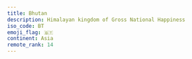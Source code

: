```yaml
---
title: Bhutan
description: Himalayan kingdom of Gross National Happiness
iso_code: BT
emoji_flag: 🇧🇹
continent: Asia
remote_rank: 14
---
```


